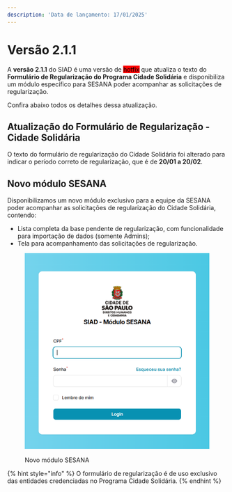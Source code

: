 ```yaml
---
description: 'Data de lançamento: 17/01/2025'
---
```


# Versão 2.1.1

A **versão 2.1.1** do SIAD é uma versão de <mark style="background-color:red;">hotfix</mark> que atualiza o texto do **Formulário de Regularização do Programa Cidade Solidária** e disponibiliza um módulo específico para SESANA poder acompanhar as solicitações de regularização.

Confira abaixo todos os detalhes dessa atualização.

## Atualização do Formulário de Regularização - Cidade Solidária

O texto do formulário de regularização do Cidade Solidária foi alterado para indicar o período correto de regularização, que é de **20/01 a 20/02**.

## Novo módulo SESANA

Disponibilizamos um novo módulo exclusivo para a equipe da SESANA poder acompanhar as solicitações de regularização do Cidade Solidária, contendo:

* Lista completa da base pendente de regularização, com funcionalidade para importação de dados (somente Admins);
* Tela para acompanhamento das solicitações de regularização.

<figure><img src="../.gitbook/assets/image (135).png" alt=""><figcaption><p>Novo módulo SESANA</p></figcaption></figure>

{% hint style="info" %}
O formulário de regularização é de uso exclusivo das entidades credenciadas no Programa Cidade Solidária.
{% endhint %}

